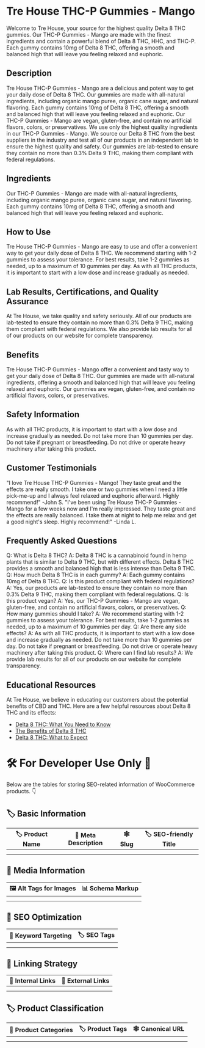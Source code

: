 # Tre House THC-P Gummies - Mango
Welcome to Tre House, your source for the highest quality Delta 8 THC gummies. Our THC-P Gummies - Mango are made with the finest ingredients and contain a powerful blend of Delta 8 THC, HHC, and THC-P. Each gummy contains 10mg of Delta 8 THC, offering a smooth and balanced high that will leave you feeling relaxed and euphoric. 
## Description
Tre House THC-P Gummies - Mango are a delicious and potent way to get your daily dose of Delta 8 THC. Our gummies are made with all-natural ingredients, including organic mango puree, organic cane sugar, and natural flavoring. Each gummy contains 10mg of Delta 8 THC, offering a smooth and balanced high that will leave you feeling relaxed and euphoric. Our THC-P Gummies - Mango are vegan, gluten-free, and contain no artificial flavors, colors, or preservatives. 
We use only the highest quality ingredients in our THC-P Gummies - Mango. We source our Delta 8 THC from the best suppliers in the industry and test all of our products in an independent lab to ensure the highest quality and safety. Our gummies are lab-tested to ensure they contain no more than 0.3% Delta 9 THC, making them compliant with federal regulations. 
## Ingredients
Our THC-P Gummies - Mango are made with all-natural ingredients, including organic mango puree, organic cane sugar, and natural flavoring. Each gummy contains 10mg of Delta 8 THC, offering a smooth and balanced high that will leave you feeling relaxed and euphoric. 
## How to Use
Tre House THC-P Gummies - Mango are easy to use and offer a convenient way to get your daily dose of Delta 8 THC. We recommend starting with 1-2 gummies to assess your tolerance. For best results, take 1-2 gummies as needed, up to a maximum of 10 gummies per day. As with all THC products, it is important to start with a low dose and increase gradually as needed. 
## Lab Results, Certifications, and Quality Assurance
At Tre House, we take quality and safety seriously. All of our products are lab-tested to ensure they contain no more than 0.3% Delta 9 THC, making them compliant with federal regulations. We also provide lab results for all of our products on our website for complete transparency. 
## Benefits
Tre House THC-P Gummies - Mango offer a convenient and tasty way to get your daily dose of Delta 8 THC. Our gummies are made with all-natural ingredients, offering a smooth and balanced high that will leave you feeling relaxed and euphoric. Our gummies are vegan, gluten-free, and contain no artificial flavors, colors, or preservatives. 
## Safety Information
As with all THC products, it is important to start with a low dose and increase gradually as needed. Do not take more than 10 gummies per day. Do not take if pregnant or breastfeeding. Do not drive or operate heavy machinery after taking this product. 
## Customer Testimonials
"I love Tre House THC-P Gummies - Mango! They taste great and the effects are really smooth. I take one or two gummies when I need a little pick-me-up and I always feel relaxed and euphoric afterward. Highly recommend!" -John S. 
"I've been using Tre House THC-P Gummies - Mango for a few weeks now and I'm really impressed. They taste great and the effects are really balanced. I take them at night to help me relax and get a good night's sleep. Highly recommend!" -Linda L. 
## Frequently Asked Questions
Q: What is Delta 8 THC? 
A: Delta 8 THC is a cannabinoid found in hemp plants that is similar to Delta 9 THC, but with different effects. Delta 8 THC provides a smooth and balanced high that is less intense than Delta 9 THC. 
Q: How much Delta 8 THC is in each gummy? 
A: Each gummy contains 10mg of Delta 8 THC. 
Q: Is this product compliant with federal regulations? 
A: Yes, our products are lab-tested to ensure they contain no more than 0.3% Delta 9 THC, making them compliant with federal regulations. 
Q: Is this product vegan? 
A: Yes, our THC-P Gummies - Mango are vegan, gluten-free, and contain no artificial flavors, colors, or preservatives. 
Q: How many gummies should I take? 
A: We recommend starting with 1-2 gummies to assess your tolerance. For best results, take 1-2 gummies as needed, up to a maximum of 10 gummies per day. 
Q: Are there any side effects? 
A: As with all THC products, it is important to start with a low dose and increase gradually as needed. Do not take more than 10 gummies per day. Do not take if pregnant or breastfeeding. Do not drive or operate heavy machinery after taking this product. 
Q: Where can I find lab results? 
A: We provide lab results for all of our products on our website for complete transparency. 
## Educational Resources
At Tre House, we believe in educating our customers about the potential benefits of CBD and THC. Here are a few helpful resources about Delta 8 THC and its effects: 
- [Delta 8 THC: What You Need to Know](https://www.trehouse.com/delta-8-thc-what-you-need-to-know/)
- [The Benefits of Delta 8 THC](https://www.trehouse.com/the-benefits-of-delta-8-thc/)
- [Delta 8 THC: What to Expect](https://www.trehouse.com/delta-8-thc-what-to-expect/)
# 🛠️ For Developer Use Only 🔐

Below are the tables for storing SEO-related information of WooCommerce products. 👇

## 🏷️ Basic Information 

| 🏷️ Product Name | 📝 Meta Description | 🕸️ Slug | 🏷️ SEO-friendly Title |
| -------------- | ------------------ | ------ | ---------------------- |
|                |                    |        |                        |
|                |                    |        |                        |

## 📸 Media Information

| 🖼️ Alt Tags for Images | 📊 Schema Markup |
| --------------------- | --------------- |
|                       |                 |
|                       |                 |

## 🔎 SEO Optimization

| 🎯 Keyword Targeting | 🏷️ SEO Tags |
| ------------------- | ---------- |
|                     |            |
|                     |            |

## 🔗 Linking Strategy 

| 🔗 Internal Links | 🔗 External Links |
| ---------------- | ---------------- |
|                  |                  |
|                  |                  |

## 🏷️ Product Classification 

| 📂 Product Categories | 🏷️ Product Tags | 🕸️ Canonical URL |
| ------------------ | ------------ | ------------- |
|                    |              |               |
|                    |              |               |
